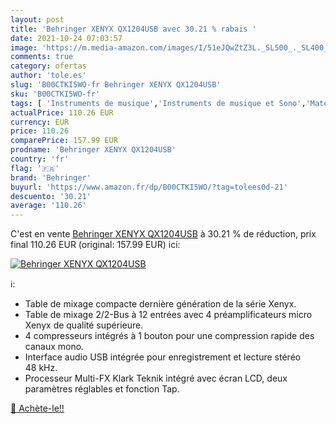 ```yaml
---
layout: post
title: 'Behringer XENYX QX1204USB avec 30.21 % rabais '
date: 2021-10-24 07:03:57
image: 'https://m.media-amazon.com/images/I/51eJQwZtZ3L._SL500_._SL400_.jpg'
comments: true
category: ofertas
author: 'tole.es'
slug: 'B00CTKI5WO-fr Behringer XENYX QX1204USB'
sku: 'B00CTKI5WO-fr'
tags: [ 'Instruments de musique','Instruments de musique et Sono','Matériel de sonorisation et de scène','Tables de mixage','behringer', ]
actualPrice: 110.26 EUR
currency: EUR
price: 110.26
comparePrice: 157.99 EUR
prodname: 'Behringer XENYX QX1204USB'
country: 'fr'
flag: '🇫🇷'
brand: 'Behringer'
buyurl: 'https://www.amazon.fr/dp/B00CTKI5WO/?tag=tolees0d-21'
descuento: '30.21'
average: '110.26'
---
```


C'est en vente [Behringer XENYX QX1204USB](https://www.amazon.fr/dp/B00CTKI5WO/?tag=tolees0d-21)  à  30.21 % de réduction, prix final  110.26 EUR (original: 157.99 EUR) ici:

[![Behringer XENYX QX1204USB](https://m.media-amazon.com/images/I/51eJQwZtZ3L._SL500_._SL400_.jpg)](https://www.amazon.fr/dp/B00CTKI5WO/?tag=tolees0d-21)

ℹ️:

- Table de mixage compacte dernière génération de la série Xenyx.
- Table de mixage 2/2-Bus à 12 entrées avec 4 préamplificateurs micro Xenyx de qualité supérieure.
- 4 compresseurs intégrés à 1 bouton pour une compression rapide des canaux mono.
- Interface audio USB intégrée pour enregistrement et lecture stéréo 48 kHz.
- Processeur Multi-FX Klark Teknik intégré avec écran LCD, deux paramètres réglables et fonction Tap.

[🛒 Achète-le!!](https://www.amazon.fr/dp/B00CTKI5WO/?tag=tolees0d-21)
